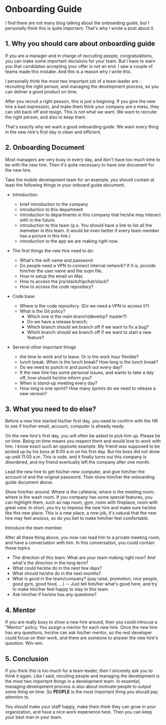 # Onboarding Guide
I find there are not many blog talking about the onboarding guide, but I personally think this is quite important. That's why I wrote a post about it.

## 1. Why you should care about onboarding guide
If you are a manager and in charge of recruiting people, congratulations, you can make some important decisions for your team. But I have to warn you that candidates accepting your offer is not an end. I saw a couple of teams made this mistake. And this is a reason why I write this.

I personally think the most two important job of a team leader are : recruiting the right person, and managing the development process, so you can deliver a good product on time.

After you recruit a right peoson, this is just a begining. If you give the new hire a bad impression, and make them think your company are a mess, they can still back off and resign. This is not what we want. We want to recruite the right person, and also to keep them.

That's exactly why we want a good onboarding guide. We want every thing in the new hire's first day is clean and efficient.


## 2. Onboarding Document
Most managers are very busy in every day, and don't have too much time to be with the new hire. Then it's quite necessary to have one document for the new hire.  

Take the mobile development team for an example, you should contain at least the following things in your onboard guide document.
* Introduction.
    * brief introduction to the company
    * introduction to this department
    * introduction to departments in this company that he/she may interact with in the future.
    * introduction to this team (p.s. You should have a link to list all the memeber in this team. It would be even better if every team member has a picture in this link.)
    * introduction to the app we are making right now.
    
* The first things the new hire need to do.
    * What's the wifi name and password
    * Do people need a VPN to connect internal network? If it is, provide him/her the user name and the ovpn file.
    * How to setup the email on Mac
    * How to access the jira/stack/hipchat/slack?
    * How to access the code repository?
    
* Code base
    * Where is the code repository. (Do we need a VPN to access it?)
    * What is the Git policy?
        * Which one is the main branch(develop? master?)
        * Do we have a release branch;
        * Which branch should we branch off if we want to fix a bug?
        * Which branch should we branch off if we want to start a new feature?
    
    
* Serveral other important things
    * the time to work and to leave.  Or is the work hour flexible?
    * lunch break. When is the lunch break? How long is the lunch break?
    * Do we need to punch in and punch out every day?
    * If the new hire has some personal issues, and wants to take a day off, how should he/she inform you?
    * When is stand-up meeting every day?
    * How long is one sprint? How many sprints do we need to release a new version?


## 3. What you need to do else?
Before a new hire started his/her first day, you need to confirm with the HR to see if his/her email, account, computer is already ready.

On the new hire's first day, you will often be asked to pick him up. Please be on time. Being on time means you respect them and would love to work with him. I know exact such an opposite example. My friend was supposed to be picked up by his boss at 9:00 a.m on his first day. But his boss did not show up until 11:00 a.m. This is rude, and it finally turns out this company is disordered, and my friend eventually left the company after one month.

Lead the new hire to get his/her new computer, and give him/her the account id and the original password. Then show him/her the onboarding guide document above.

Show him/her around. Where is the cafeteria; where is the meeting room; where is the wash room. If you company has some special features, you can highlight them, such as nap room, gym, room with fireplace, room with great view. In short, you try to impress the new hire and make sure he/she like this new place. This is a new place, a new job, it's natural that the new hire may feel anxious, so do you bet to make him/her feel comfortable.

Introduce the team member.

After all these thing above, you now can lead him to a private meeting room, and have a conversation with him. In this conversation, you could contain these topics
* The direction of this team. What are your team making right now? And what's the direction in the long term?
* What could he/she do in the next few days?
* What should he/she do in the next months?
* What is good in the team/company? (pay raise, promotion, nice people, good gym, good food, ...) -- Just tell him/her what's good here, and try to make him/her feel happy to stay in this team.
* Ask him/her if he/she has any questions?

## 4. Mentor
If you are really busy to show a new hire around, then you could introcue a "Mentor" policy. You assign a mentor for each new hire. Once the new hire has any questions, he/she can ask his/her mentor, so the rest developer could focus on their work, and there are someone to answer the new hire's question. Win-win.

## 5. Conclusion
If you think this is too much for a team leader, then I sincerely ask you to think it again. Like I said, recuiting people and managing the development is the most two important things in a development team. In essential, managing development process is also about motivate people to output some thing on time. So **PEOPLE** is the most important thing you should pay attention to.

You should make your staff happy, make them think they can grow in your organization, and have a nice work experience here. Then you can keep your best man in your team.
